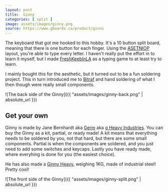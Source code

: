 ```yaml
---
layout: post
title:  Ginny
categories: [ split ]
image: assets/images/ginny.png
source: https://www.gboards.ca/product/ginni
---
```


The keyboard that got me hooked to this hobby. It's a 10 button split board, meaning that there is one button for each
finger. Using the [ASETNIOP](http://asetniop.com/) layout, you're able to type every letter. I haven't really put the
effort in to learn it myself, but I made [FreshKeebInLA](https://github.com/Kyrremann/FreshKeebInLA) as a typing game
to at least try to learn.

I mainly bought this for the aesthetic, but it turned out to be a fun soldering project. This in turn introduced me to
[Bitraf](https://bitraf.no/) and hand soldering of what I then though were really small components.

![The back side of the Ginny]({{ "assets/images/ginny-back.png" | absolute_url }})

## Get your own

Ginny is made by Jane Bernhardt aka [Germ](https://twitter.com/gHeavyIndustry) aka
[g Heavy Industries](https://www.gboards.ca/). You can buy the Ginny as a kit, partial, or ready made! A kit means that
everything needs to be soldered by you, not that hard, but there are some small components. Partial is when the
components are soldered, and you just need to add some switches and keycaps. Lastly you have ready made, where everyhing is
done for you (the easiest choice).

He has also made a [Ginny Heavy](https://www.gboards.ca/product/ginny-heavy), weighing 1KG, made of industrial steel! Pretty cool!

![The front side of the Ginny]({{ "assets/images/ginny-split.png" | absolute_url }})
